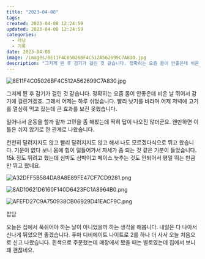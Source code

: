 ```yaml
---
title: "2023-04-08"
tags:
created: 2023-04-08 12:24:59
updated: 2023-04-08 12:24:59
categories:
  - 러닝
  - 기록
date: 2023-04-08
image: /images/8E11F4C05026BF4C512A562699C7A830.jpg
description: "그저께 뛴 후 감기가 걸린 것 같습니다. 정확히는 요즘 몸이 안좋은데 비온 날 뛰어서 감기에 걸린거겠죠. 그래서 어제는 하루 쉬었습니다. 빨리 낫기를 바라며 어제 저녁에 고기를 열심히 먹고 잤는데 큰 효과를 보진 못했습니다. 일어나서 운동을 할까 말까 고민을 좀 해봤는데 딱히 답이 나오"
---
```


![8E11F4C05026BF4C512A562699C7A830.jpg](/images/8E11F4C05026BF4C512A562699C7A830.jpg)
 
 

그저께 뛴 후 감기가 걸린 것 같습니다. 정확히는 요즘 몸이 안좋은데 비온 날 뛰어서 감기에 걸린거겠죠. 그래서 어제는 하루 쉬었습니다. 빨리 낫기를 바라며 어제 저녁에 고기를 열심히 먹고 잤는데 큰 효과를 보진 못했습니다. 

일어나서 운동을 할까 말까 고민을 좀 해봤는데 딱히 답이 나오진 않더군요. 왠만하면 이틀은 쉬지 않기로 한 관계로 나왔습니다. 

천천히 달려지지도 않고 빨리 달려지지도 않고 해서 나도 모르겠다식으로 뛰고 왔습니다. 기운이 없다 보니 몸에 힘이 덜들어가서 자세가 좀 되는 것 같은 기분이 들었습니다. 15k 정도 뛰려고 했는데 심박도 심박이고 페이스 늦추는 것도 안되어서 평일 뛰는 만큼만 뛰고 왔네요.

 
 ![A32DFF5B584DA8A8E89FE47CF7CD9281.png](/images/A32DFF5B584DA8A8E89FE47CF7CD9281.png)
 
 

 
 ![8AD10621D6160F140D6423FC1A8964B0.png](/images/8AD10621D6160F140D6423FC1A8964B0.png)
 
 

 
 ![AFEFD27C9A750938CB06929D41EACF9C.png](/images/AFEFD27C9A750938CB06929D41EACF9C.png)
 
 

잡담

오늘은 집에서 푹쉬어야 하는 날이 아니었을까 하는 생각을 해봅니다.
내일은 다 나아서 신나게 뛰었으면 좋겠습니다.
푸마 디비에이트 나이트로 2를 하나 더 사서 오늘 처음으로 신고 나왔습니다. 흰색으로 주문했는데 매장에서 봤을 때는 별로였는데 집에서 보니 꽤 괜찮네요.
